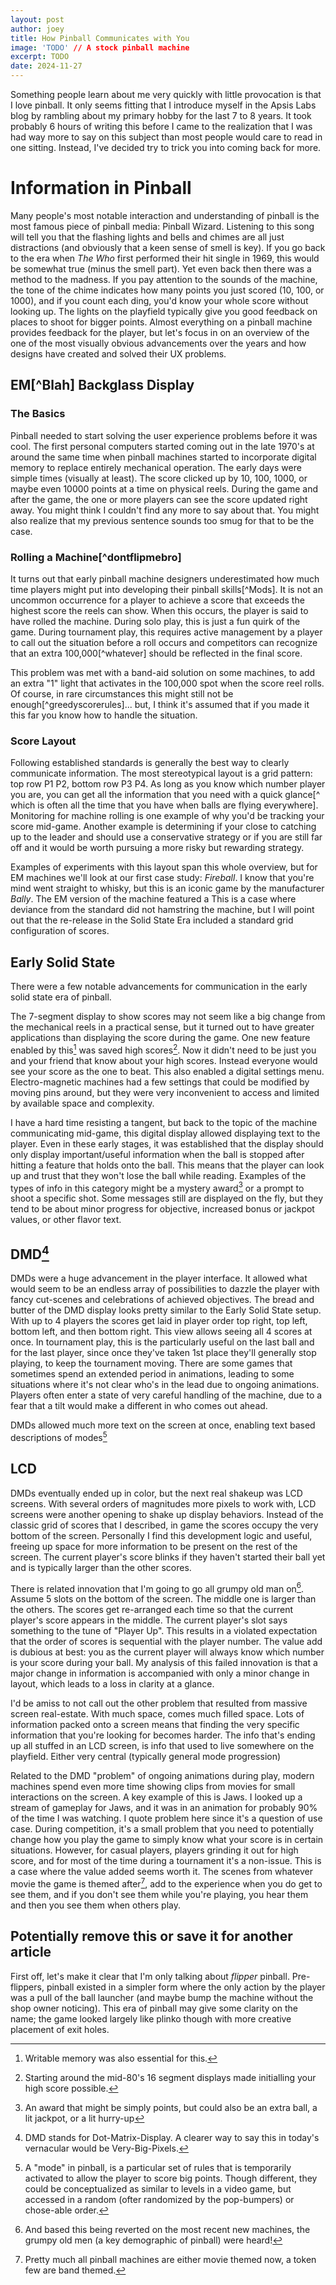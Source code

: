 ```yaml
---
layout: post
author: joey
title: How Pinball Communicates with You
image: 'TODO' // A stock pinball machine
excerpt: TODO
date: 2024-11-27
---
```

Something people learn about me very quickly with little provocation is that I love pinball. It only seems fitting that I introduce myself in the Apsis Labs blog by rambling about my primary hobby for the last 7 to 8 years. It took probably 6 hours of writing this before I came to the realization that I was had way more to say on this subject than most people would care to read in one sitting. Instead, I've decided try to trick you into coming back for more.

# Information in Pinball
Many people's most notable interaction and understanding of pinball is the most famous piece of pinball media: Pinball Wizard. Listening to this song will tell you that the flashing lights and bells and chimes are all just distractions (and obviously that a keen sense of smell is key). If you go back to the era when *The Who* first performed their hit single in 1969, this would be somewhat true (minus the smell part). Yet even back then there was a method to the madness. If you pay attention to the sounds of the machine, the tone of the chime indicates how many points you just scored (10, 100, or 1000), and if you count each ding, you'd know your whole score without looking up. The lights on the playfield typically give you good feedback on places to shoot for bigger points. Almost everything on a pinball machine provides feedback for the player, but let's focus in on an overview of the one of the most visually obvious advancements over the years and how designs have created and solved their UX problems.

## EM[^Blah] Backglass Display
### The Basics
Pinball needed to start solving the user experience problems before it was cool. The first personal computers started coming out in the late 1970's at around the same time when pinball machines started to incorporate digital memory to replace entirely mechanical operation. The early days were simple times (visually at least). The score clicked up by 10, 100, 1000, or maybe even 10000 points at a time on physical reels. During the game and after the game, the one or more players can see the score updated right away. You might think I couldn't find any more to say about that. You might also realize that my previous sentence sounds too smug for that to be the case.

### Rolling a Machine[^dontflipmebro]
It turns out that early pinball machine designers underestimated how much time players might put into developing their pinball skills[^Mods]. It is not an uncommon occurrence for a player to achieve a score that exceeds the highest score the reels can show. When this occurs, the player is said to have rolled the machine. During solo play, this is just a fun quirk of the game. During tournament play, this requires active management by a player to call out the situation before a roll occurs and competitors can recognize that an extra 100,000[^whatever] should be reflected in the final score.

This problem was met with a band-aid solution on some machines, to add an extra "1" light that activates in the 100,000 spot when the score reel rolls. Of course, in rare circumstances this might still not be enough[^greedyscorerules]... but, I think it's assumed that if you made it this far you know how to handle the situation.

### Score Layout
Following established standards is generally the best way to clearly communicate information. The most stereotypical layout is a grid pattern: top row P1 P2, bottom row P3 P4. As long as you know which number player you are, you can get all the information that you need with a quick glance[^ which is often all the time that you have when balls are flying everywhere]. Monitoring for machine rolling is one example of why you'd be tracking your score mid-game. Another example is determining if your close to catching up to the leader and should use a conservative strategy or if you are still far off and it would be worth pursuing a more risky but rewarding strategy.

Examples of experiments with this layout span this whole overview, but for EM machines we'll look at our first case study: *Fireball*. I know that you're mind went straight to whisky, but this is an iconic game by the manufacturer *Bally*. The EM version of the machine featured a  This is a case where deviance from the standard did not hamstring the machine, but I will point out that the re-release in the Solid State Era included a standard grid configuration of scores. 


## Early Solid State
There were a few notable advancements for communication in the early solid state era of pinball.

The 7-segment display to show scores may not seem like a big change from the mechanical reels in a practical sense, but it turned out to have greater applications than displaying the score during the game. One new feature enabled by this[^3] was saved high scores[^4]. Now it didn't need to be just you and your friend that know about your high scores. Instead everyone would see your score as the one to beat. This also enabled a digital settings menu. Electro-magnetic machines had a few settings that could be modified by moving pins around, but they were very inconvenient to access and limited by available space and complexity.

I have a hard time resisting a tangent, but back to the topic of the machine communicating mid-game, this digital display allowed displaying text to the player. Even in these early stages, it was established that the display should only display important/useful information when the ball is stopped after hitting a feature that holds onto the ball. This means that the player can look up and trust that they won't lose the ball while reading. Examples of the types of info in this category might be a mystery award[^5] or a prompt to shoot a specific shot. Some messages still are displayed on the fly, but they tend to be about minor progress for objective, increased bonus or jackpot values, or other flavor text.

## DMD[^8]
DMDs were a huge advancement in the player interface. It allowed what would seem to be an endless array of possibilities to dazzle the player with fancy cut-scenes and celebrations of achieved objectives. The bread and butter of the DMD display looks pretty similar to the Early Solid State setup. With up to 4 players the scores get laid in player order top right, top left, bottom left, and then bottom right. This view allows seeing all 4 scores at once. In tournament play, this is the particularly useful on the last ball and for the last player, since once they've taken 1st place they'll generally stop playing, to keep the tournament moving. There are some games that sometimes spend an extended period in animations, leading to some situations where it's not clear who's in the lead due to ongoing animations. Players often enter a state of very careful handling of the machine, due to a fear that a tilt would make a different in who comes out ahead.

DMDs allowed much more text on the screen at once, enabling text based descriptions of modes[^12] 

## LCD
DMDs eventually ended up in color, but the next real shakeup was LCD screens. With several orders of magnitudes more pixels to work with, LCD screens were another opening to shake up display behaviors. Instead of the classic grid of scores that I described, in game the scores occupy the very bottom of the screen. Personally I find this development logic and useful, freeing up space for more information to be present on the rest of the screen. The current player's score blinks if they haven't started their ball yet and is typically larger than the other scores.

There is related innovation that I'm going to go all grumpy old man on[^9]. Assume 5 slots on the bottom of the screen. The middle one is larger than the others. The scores get re-arranged each time so that the current player's score appears in the middle. The current player's slot says something to the tune of "Player Up". This results in a violated expectation that the order of scores is sequential with the player number. The value add is dubious at best: you as the current player will always know which number is your score during your ball. My analysis of this failed innovation is that a major change in information is accompanied with only a minor change in layout, which leads to a loss in clarity at a glance.

I'd be amiss to not call out the other problem that resulted from massive screen real-estate. With much space, comes much filled space. Lots of information packed onto a screen means that finding the very specific information that you're looking for becomes harder. The info that's ending up all stuffed in an LCD screen, is info that used to live somewhere on the playfield. Either very central (typically general mode progression)

Related to the DMD "problem" of ongoing animations during play, modern machines spend even more time showing clips from movies for small interactions on the screen. A key example of this is Jaws. I looked up a stream of gameplay for Jaws, and it was in an animation for probably 90% of the time I was watching. I quote problem here since it's a question of use case. During competition, it's a small problem that you need to potentially change how you play the game to simply know what your score is in certain situations. However, for casual players, players grinding it out for high score, and for most of the time during a tournament it's a non-issue. This is a case where the value added seems worth it. The scenes from whatever movie the game is themed after[^10], add to the experience when you do get to see them, and if you don't see them while you're playing, you hear them and then you see them when others play.



[^1]: When I included these the post would have been a 30 minute read.
[^2]: That's right, flippers were first introduced in 1947 on the pinball machine "Humpty Dumpty". Before then, machines only had the initial ball launch and "nudging" the machine as ways to interact.
[^3]: Writable memory was also essential for this.
[^4]: Starting around the mid-80's 16 segment displays made initialling your high score possible.
[^5]: An award that might be simply points, but could also be an extra ball, a lit jackpot, or a lit hurry-up[^6]
[^6]: A jackpot on a timer, that probably goes down in points the longer you take to hit it before expiring entirely.
[^7]: Callouts are an informational sound-byte. Early machines were more direct, for example Eight Ball Deluxe (1984) "Shoot the eight ball". Later machines have callouts that are more themed, but still give relevant information. For example, on Lord of the rings, each time you collect a party member, they speak a line from the movies.
[^8]: DMD stands for Dot-Matrix-Display. A clearer way to say this in today's vernacular would be Very-Big-Pixels.
[^9]: And based this being reverted on the most recent new machines, the grumpy old men (a key demographic of pinball) were heard!
[^10]: Pretty much all pinball machines are either movie themed now, a token few are band themed.
[^11]: and 3. hit the shots!
[^12]: A "mode" in pinball, is a particular set of rules that is temporarily activated to allow the player to score big points. Though different, they could be conceptualized as similar to levels in a video game, but accessed in a random (ofter randomized by the pop-bumpers[^13]) or chose-able order.
[^13]: Mushroom topped bumpers that bound the ball away quickly and are often placed in groups of 3 somewhere on the playfield.

## Potentially remove this or save it for another article
First off, let's make it clear that I'm only talking about *flipper* pinball. Pre-flippers, pinball existed in a simpler form where the only action by the player was a pull of the ball launcher (and maybe bump the machine without the shop owner noticing). This era of pinball may give some clarity on the name; the game looked largely like plinko though with more creative placement of exit holes.

